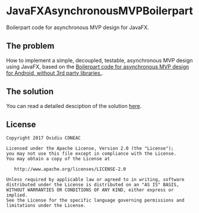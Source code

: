 # JavaFXAsynchronousMVPBoilerpart

Boilerpart code for asynchronous MVP design for JavaFX.

The problem
-------

How to implement a simple, decoupled, testable, asynchronous MVP design using JavaFX, based on the
[Boilerpart code for asynchronous MVP design for Android, without 3rd party libraries.](https://github.com/ovicon/AndroidAsynchronousMVPBoilerpart).

The solution
-------
You can read a detailed desciption of the solution [here](http://www.ovidiuconeac.ro/2017/03/16/asynchronous-mvp-design-with-javafx/).

License
-------

    Copyright 2017 Ovidiu CONEAC

    Licensed under the Apache License, Version 2.0 (the "License");
    you may not use this file except in compliance with the License.
    You may obtain a copy of the License at

       http://www.apache.org/licenses/LICENSE-2.0

    Unless required by applicable law or agreed to in writing, software
    distributed under the License is distributed on an "AS IS" BASIS,
    WITHOUT WARRANTIES OR CONDITIONS OF ANY KIND, either express or implied.
    See the License for the specific language governing permissions and
    limitations under the License.



